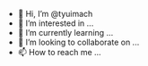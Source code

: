 - 👋 Hi, I’m @tyuimach
- 👀 I’m interested in ...
- 🌱 I’m currently learning ...
- 💞️ I’m looking to collaborate on ...
- 📫 How to reach me ...

<!---
tyuimach/tyuimach is a ✨ special ✨ repository because its `README.md` (this file) appears on your GitHub profile.
You can click the Preview link to take a look at your changes.
--->
